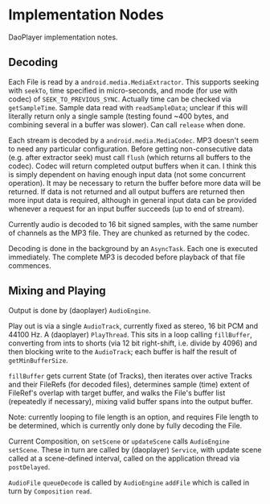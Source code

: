 # Implementation Nodes

DaoPlayer implementation notes.

## Decoding

Each File is read by a `android.media.MediaExtractor`. This supports seeking with `seekTo`, time specified in micro-seconds, and mode (for use with codec) of `SEEK_TO_PREVIOUS_SYNC`. Actually time can be checked via `getSampleTime`. Sample data read with `readSampleData`; unclear if this will literally return only a single sample (testing found ~400 bytes, and combining several in a buffer was slower). Can call `release` when done.

Each stream is decoded by a `android.media.MediaCodec`. MP3 doesn't seem to need any particular configuration. Before getting non-consecutive data (e.g. after extractor seek) must call `flush` (which returns all buffers to the codec). Codec will return completed output buffers when it can. I think this is simply dependent on having enough input data (not some concurrent operation). It may be necessary to return the buffer before more data will be returned. If data is not returned and all output buffers are returned then more input data is required, although in general input data can be provided whenever a request for an input buffer succeeds (up to end of stream).

Currently audio is decoded to 16 bit signed samples, with the same number of channels as the MP3 file. They are chunked as returned by the codec.

Decoding is done in the background by an `AsyncTask`. Each one is executed immediately. The complete MP3 is decoded before playback of that file commences.

## Mixing and Playing

Output is done by (daoplayer) `AudioEngine`.

Play out is via a single `AudioTrack`, currently fixed as stereo, 16 bit PCM and 44100 Hz. A (daoplayer) `PlayThread`. This sits in a loop calling `fillBuffer`, converting from ints to shorts (via 12 bit right-shift, i.e. divide by 4096) and then blocking write to the `AudioTrack`; each buffer is half the result of `getMinBufferSize`.

`fillBuffer` gets current State (of Tracks), then iterates over active Tracks and their FileRefs (for decoded files), determines sample (time) extent of FileRef's overlap with target buffer, and walks the File's buffer list (repeatedly if necessary), mixing valid buffer spans into the output buffer.

Note: currently looping to file length is an option, and requires File length to be determined, which is currently only done by fully decoding the File.

Current Composition, on `setScene` or `updateScene` calls `AudioEngine` `setScene`. These in turn are called by (daoplayer) `Service`, with update scene called at a scene-defined interval, called on the application thread via `postDelayed`.

`AudioFile` `queueDecode` is called by `AudioEngine` `addFile` which is called in turn by `Composition` `read`.


